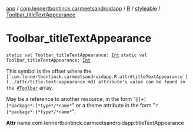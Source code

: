 [app](../../../index.md) / [com.lennertbontinck.carmeetsandroidapp](../../index.md) / [R](../index.md) / [styleable](index.md) / [Toolbar_titleTextAppearance](./-toolbar_title-text-appearance.md)

# Toolbar_titleTextAppearance

`static val Toolbar_titleTextAppearance: `[`Int`](https://kotlinlang.org/api/latest/jvm/stdlib/kotlin/-int/index.html)
`static val Toolbar_titleTextAppearance: `[`Int`](https://kotlinlang.org/api/latest/jvm/stdlib/kotlin/-int/index.html)

This symbol is the offset where the ``[`com.lennertbontinck.carmeetsandroidapp.R.attr#titleTextAppearance`](../attr/title-text-appearance.md) attribute's value can be found in the ``[`#Toolbar`](-toolbar.md) array.

May be a reference to another resource, in the form "`@[+][*package*:]*type*/*name*`" or a theme attribute in the form "`?[*package*:]*type*/*name*`".

**Attr**
name com.lennertbontinck.carmeetsandroidapp:titleTextAppearance

